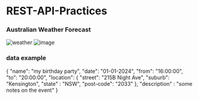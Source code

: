 # REST-API-Practices

### Australian Weather Forecast

![weather](https://github.com/Nilyang404/REST-API-Practices/assets/63556313/f640f4a9-6c4c-4fcb-ac79-077d4b8880df)
![image](https://github.com/Nilyang404/REST-API-Practices/assets/63556313/bfe68711-8cd3-42ec-bd12-e51757928e71)

### data example

{
 "name": "my birthday party",
 "date": "01-01-2024",
 "from": "16:00:00",
 "to": "20:00:00",
 "location": {
    "street": "215B Night Ave",
    "suburb": "Kensington",
    "state" : "NSW",
    "post-code": "2033"
   },
 "description" : "some notes on the event"
}
